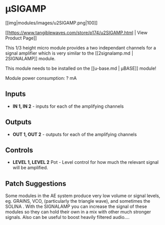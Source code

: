 # µSIGAMP
[[img|modules/images/u2SIGAMP.png|100]]

[[https://www.tangiblewaves.com/store/p174/u2SIGAMP.html  | View Product Page]]

This 1/3 height micro module provides a two independant channels for a signal amplifier which is very similar to the [[2signalamp.md | 2SIGNALAMP]] module.

This module needs to be installed on the [[u-base.md | µBASE]] module!

Module power consumption: ? mA

## Inputs

* **IN 1, IN 2** - inputs for each of the amplifying channels

## Outputs

* **OUT 1, OUT 2** -  outputs for each of the amplifying channels

## Controls

* **LEVEL 1, LEVEL 2** Pot - Level control for how much the relevant signal will be amplified.

## Patch Suggestions

Some modules in the AE system produce very low volume or signal levels, eg. GRAINS, VCO, (particularly the triangle wave), and sometimes the SOLINA . With the SIGNALAMP you can increase the signal of these modules so they can hold their own in a mix with other much stronger signals. Also can be useful to boost heavily filtered audio....

